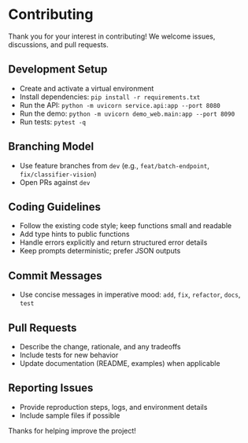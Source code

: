# Contributing

Thank you for your interest in contributing! We welcome issues, discussions, and pull requests.

## Development Setup
- Create and activate a virtual environment
- Install dependencies: `pip install -r requirements.txt`
- Run the API: `python -m uvicorn service.api:app --port 8080`
- Run the demo: `python -m uvicorn demo_web.main:app --port 8090`
- Run tests: `pytest -q`

## Branching Model
- Use feature branches from `dev` (e.g., `feat/batch-endpoint`, `fix/classifier-vision`)
- Open PRs against `dev`

## Coding Guidelines
- Follow the existing code style; keep functions small and readable
- Add type hints to public functions
- Handle errors explicitly and return structured error details
- Keep prompts deterministic; prefer JSON outputs

## Commit Messages
- Use concise messages in imperative mood: `add`, `fix`, `refactor`, `docs`, `test`

## Pull Requests
- Describe the change, rationale, and any tradeoffs
- Include tests for new behavior
- Update documentation (README, examples) when applicable

## Reporting Issues
- Provide reproduction steps, logs, and environment details
- Include sample files if possible

Thanks for helping improve the project!


